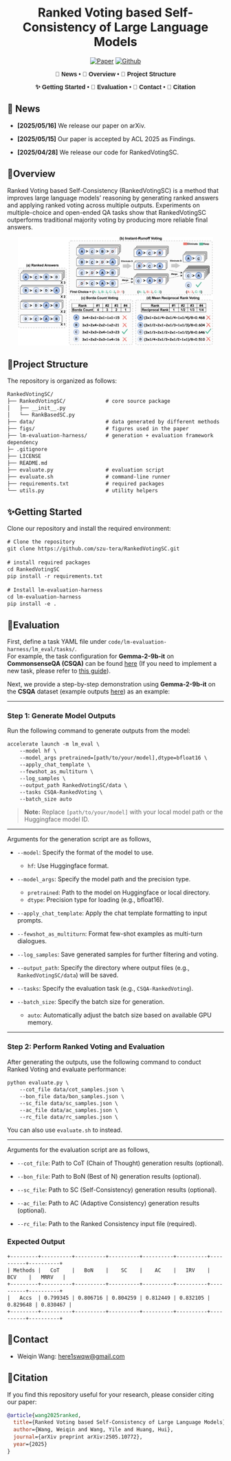 <div align="center">
  
# Ranked Voting based Self-Consistency of Large Language Models


[![Paper](https://img.shields.io/badge/paper-A42C25?style=for-the-badge&logo=arxiv&logoColor=white)](https://arxiv.org/abs/2505.10772)  [![Github](https://img.shields.io/badge/code-000000?style=for-the-badge&logo=github&logoColor=000&logoColor=white)](https://github.com/szu-tera/RankedVotingSC)



<div align="center" style="font-family: Arial, sans-serif;">
  <p>
    <a href="#news" style="text-decoration: none; font-weight: bold;">🎉 News</a> •
    <a href="#overview" style="text-decoration: none; font-weight: bold;">📌 Overview</a> •
    <a href="#project-structure" style="text-decoration: none; font-weight: bold;">📁 Project Structure</a>
  </p>
  <p>
    <a href="#getting-started" style="text-decoration: none; font-weight: bold;">✨ Getting Started</a> •
    <a href="#evaluation" style="text-decoration: none; font-weight: bold;">📃 Evaluation</a> •
    <a href="#contact" style="text-decoration: none; font-weight: bold;">📨 Contact</a> •
    <a href="#citation" style="text-decoration: none; font-weight: bold;">🎈 Citation</a>
  </p>
</div>

</div>




## 🎉 News

- **[2025/05/16]** We release our paper on arXiv.

- **[2025/05/15]** Our paper is accepted by ACL 2025 as Findings. 

- **[2025/04/28]** We release our code for RankedVotingSC.

## 📌Overview

Ranked Voting based Self-Consistency (RankedVotingSC) is a method that improves large language models’ reasoning by generating ranked answers and applying ranked voting across multiple outputs. Experiments on multiple-choice and open-ended QA tasks show that RankedVotingSC outperforms traditional majority voting by producing more reliable final answers.

<p align="center">
   <img src="figs/Main.jpg" alt="" style="width: 90%;">
</p>


## 📁Project Structure

The repository is organized as follows:

```
RankedVotingSC/
├── RankedVotingSC/             # core source package
│   ├── __init__.py
│   └── RankBasedSC.py
├── data/                       # data generated by different methods
├── figs/                       # figures used in the paper
├── lm-evaluation-harness/      # generation + evaluation framework dependency
├─ .gitignore
├── LICENSE
├── README.md
├── evaluate.py                 # evaluation script
├── evaluate.sh                 # command-line runner
├── requirements.txt            # required packages
└── utils.py                    # utility helpers
```

## ✨Getting Started

Clone our repository and install the required environment:

```shell
# Clone the repository
git clone https://github.com/szu-tera/RankedVotingSC.git

# install required packages
cd RankedVotingSC
pip install -r requirements.txt

# Install lm-evaluation-harness
cd lm-evaluation-harness
pip install -e .
```

## 📃Evaluation

First, define a task YAML file under `code/lm-evaluation-harness/lm_eval/tasks/`.  
For example, the task configuration for **Gemma-2-9b-it** on **CommonsenseQA (CSQA)** can be found [here](https://github.com/szu-tera/RankedVotingSC/blob/main/lm-evaluation-harness/lm_eval/tasks/CSQA/CSQA.yaml) (If you need to implement a new task, please refer to [this guide](https://github.com/EleutherAI/lm-evaluation-harness/blob/main/docs/new_task_guide.md)).

Next, we provide a step-by-step demonstration using **Gemma-2-9b-it** on the **CSQA** dataset (example outputs [here](https://github.com/szu-tera/RankedVotingSC/blob/main/data/samples.json)) as an example:

---

### Step 1: Generate Model Outputs

Run the following command to generate outputs from the model:

```shell
accelerate launch -m lm_eval \
    --model hf \
    --model_args pretrained=[path/to/your/model],dtype=bfloat16 \
    --apply_chat_template \
    --fewshot_as_multiturn \
    --log_samples \
    --output_path RankedVotingSC/data \
    --tasks CSQA-RankedVoting \
    --batch_size auto
```

> **Note:** Replace `[path/to/your/model]` with your local model path or the Huggingface model ID.  

---

Arguments for the generation script are as follows,

- `--model`: Specify the format of the model to use.
  - `hf`: Use Huggingface format.

- `--model_args`: Specify the model path and the precision type.
  - `pretrained`: Path to the model on Huggingface or local directory.
  - `dtype`: Precision type for loading (e.g., bfloat16).

- `--apply_chat_template`: Apply the chat template formatting to input prompts.

- `--fewshot_as_multiturn`: Format few-shot examples as multi-turn dialogues.

- `--log_samples`: Save generated samples for further filtering and voting.

- `--output_path`: Specify the directory where output files (e.g., `RankedVotingSC/data`) will be saved.

- `--tasks`: Specify the evaluation task (e.g., `CSQA-RankedVoting`).

- `--batch_size`: Specify the batch size for generation.
  - `auto`: Automatically adjust the batch size based on available GPU memory.

---

### Step 2: Perform Ranked Voting and Evaluation

After generating the outputs, use the following command to conduct Ranked Voting and evaluate performance:

```shell
python evaluate.py \
    --cot_file data/cot_samples.json \
    --bon_file data/bon_samples.json \
    --sc_file data/sc_samples.json \
    --ac_file data/ac_samples.json \
    --rc_file data/rc_samples.json \
```

You can also use `evaluate.sh` to instead.

---

Arguments for the evaluation script are as follows,

- `--cot_file`: Path to CoT (Chain of Thought) generation results (optional).

- `--bon_file`: Path to BoN (Best of N) generation results (optional).

- `--sc_file`: Path to SC (Self-Consistency) generation results (optional).

- `--ac_file`: Path to AC (Adaptive Consistency) generation results (optional).

- `--rc_file`: Path to the Ranked Consistency input file (required).

### Expected Output

```
+---------+----------+----------+----------+----------+----------+----------+----------+
| Methods |   CoT    |   BoN    |    SC    |    AC    |   IRV    |   BCV    |   MRRV   |
+---------+----------+----------+----------+----------+----------+----------+----------+
|   Accs  | 0.799345 | 0.806716 | 0.804259 | 0.812449 | 0.832105 | 0.829648 | 0.830467 |
+---------+----------+----------+----------+----------+----------+----------+----------+
```

## 📨Contact

- Weiqin Wang: here1swqw@gmail.com

## 🎈Citation

If you find this repository useful for your research, please consider citing our paper:

```bibtex
@article{wang2025ranked,
  title={Ranked Voting based Self-Consistency of Large Language Models},
  author={Wang, Weiqin and Wang, Yile and Huang, Hui},
  journal={arXiv preprint arXiv:2505.10772},
  year={2025}
}
```

  
